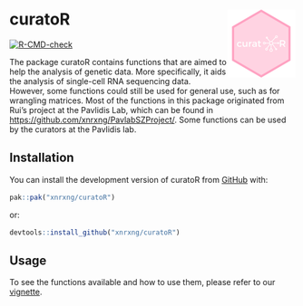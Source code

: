 
<!-- README.md is generated from README.Rmd. Please edit that file -->

# curatoR <a href="https://xnrxng.github.io/curatoR/"><img src="man/figures/logo.png" align="right" height="120" alt="curatoR website" /></a>

<!-- badges: start -->

[![R-CMD-check](https://github.com/xnrxng/curatoR/actions/workflows/R-CMD-check.yaml/badge.svg)](https://github.com/xnrxng/curatoR/actions/workflows/R-CMD-check.yaml)
<!-- badges: end -->

The package curatoR contains functions that are aimed to help the
analysis of genetic data. More specifically, it aids the analysis of
single-cell RNA sequencing data. However, some functions could still be
used for general use, such as for wrangling matrices. Most of the
functions in this package originated from Rui’s project at the Pavlidis
Lab, which can be found in <https://github.com/xnrxng/PavlabSZProject/>.
Some functions can be used by the curators at the Pavlidis lab.

## Installation

You can install the development version of curatoR from
[GitHub](https://github.com/xnrxng/curatoR) with:

``` r
pak::pak("xnrxng/curatoR")
```

or:

``` r
devtools::install_github("xnrxng/curatoR")
```

## Usage

To see the functions available and how to use them, please refer to our
[vignette](https://xnrxng.github.io/curatoR/).
